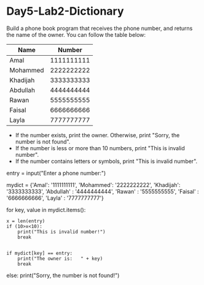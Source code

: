 # Day5-Lab2-Dictionary

Build a phone book program that receives the phone number, and returns the name of the owner. 
You can follow the table below:

| Name    | Number      |
| -------- | ---------- |
| Amal     | 1111111111 |
| Mohammed | 2222222222 |
| Khadijah | 3333333333 |
| Abdullah  | 4444444444 |
| Rawan    | 5555555555 |
| Faisal   | 6666666666 |
| Layla    | 7777777777 |


- If the number exists, print the owner. Otherwise, print "Sorry, the number is not found".
- If the number is less or more than 10 numbers, print "This is invalid number".
- If the number contains letters or symbols, print "This is invalid number".






entry = input("Enter a phone number:")

mydict = {'Amal': '1111111111',
          'Mohammed': '2222222222',
          'Khadijah': '3333333333',
          'Abdullah' : '4444444444',
          'Rawan' : '5555555555',
          'Faisal' : '6666666666',
          'Layla' : '7777777777'}


for key, value in mydict.items():
    
    x = len(entry)
    if (10>x<10):
        print("This is invalid number!")
        break
   

    if mydict[key] == entry:
        print("The owner is:   " + key)
        break
    
else:
    print("Sorry, the number is not found!")
    
   
    

